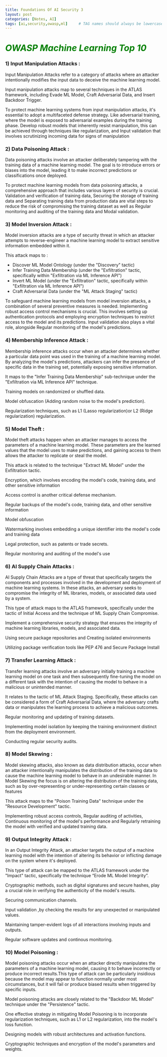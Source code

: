 ```yaml
---
title: Foundations Of AI Security 3
layout: post
categories: [Notes, AI]
tags: [ai,security,owasp,ml]     # TAG names should always be lowercase
---
```


<h1><span style="color:Green"> <em>OWASP Machine Learning Top 10</em> </span></h1>

### **1) Input Manipulation Attacks :**

Input Manipulation Attacks refer to a category of attacks where an attacker intentionally modifies the input data to deceive the machine learning model.

Input manipulation attacks map to several techniques in the ATLAS framework, including Evade ML Model, Craft Adversarial Data, and Insert Backdoor Trigger.

To protect machine learning systems from input manipulation attacks, it's essential to adopt a multifaceted defense strategy. Like adversarial training, where the model is exposed to adversarial examples during the training phase. Develop robust models that inherently resist manipulation, this can be achieved through techniques like regularization, and Input validation  that involves scrutinizing incoming data for signs of manipulation

### **2) Data Poisoning Attack :**

Data poisoning attacks involve an attacker deliberately tampering with the training data of a machine learning model. The goal is to introduce errors or biases into the model, leading it to make incorrect predictions or classifications once deployed.

To protect machine learning models from data poisoning attacks, a comprehensive approach that includes various layers of security is crucial. Validation and verification of training data, Securing the storage of training data and Separating training data from production data are vital steps to reduce the risk of compromising the training dataset as well as Regular monitoring and auditing of the training data and Modal validation.

### **3) Model Inversion Attack :**

Model inversion attacks are a type of security threat in which an attacker attempts to reverse-engineer a machine learning model to extract sensitive information embedded within it.

This attack maps to :

- Discover ML Model Ontology (under the "Discovery" tactic)
- Infer Training Data Membership (under the "Exfiltration" tactic, specifically within "Exfiltration via ML Inference API")
- Invert ML Model (under the "Exfiltration" tactic, specifically within "Exfiltration via ML Inference API")
- Craft Adversarial Data (under the "ML Attack Staging" tactic)

To safeguard machine learning models from model inversion attacks, a combination of several preventive measures is needed.  Implementing robust access control mechanisms is crucial. This involves setting up authentication protocols and employing encryption techniques to restrict access to the model and its predictions. Input validation also plays a vital role, alongside Regular monitoring of the model's predictions.

### **4) Membership Inference Attack :**

Membership inference attacks occur when an attacker determines whether a particular data point was used in the training of a machine learning model. By analyzing the model's predictions, attackers can infer the presence of specific data in the training set, potentially exposing sensitive information.

It maps to the "Infer Training Data Membership" sub-technique under the "Exfiltration via ML Inference API" technique.

Training models on randomized or shuffled data.

Model obfuscation (Adding random noise to the model's prediction).

Regularization techniques, such as L1 (Lasso regularization)or L2 (Ridge regularization) regularization.

### **5) Model Theft :**

Model theft attacks happen when an attacker manages to access the parameters of a machine learning model. These parameters are the learned values that the model uses to make predictions, and gaining access to them allows the attacker to replicate or steal the model.

This attack is related to the technique "Extract ML Model" under the Exfiltration tactic.

Encryption, which involves encoding the model's code, training data, and other sensitive information

Access control is another critical defense mechanism.

Regular backups of the model's code, training data, and other sensitive information

Model obfuscation

Watermarking involves embedding a unique identifier into the model's code and training data

Legal protection, such as patents or trade secrets.

Regular monitoring and auditing of the model's use

### **6) AI Supply Chain Attacks :**

AI Supply Chain Attacks are a type of threat that specifically targets the components and processes involved in the development and deployment of machine learning  systems. In these attacks, an adversary seeks to compromise the integrity of ML libraries, models, or associated data used by a system.

This type of attack maps to the ATLAS framework, specifically under the tactic of Initial Access and the technique of ML Supply Chain Compromise.

Implement a comprehensive security strategy that ensures the integrity of machine learning libraries, models, and associated data.

Using secure package repositories and Creating isolated environments

Utilizing package verification tools like PEP 476 and Secure Package Install

### **7) Transfer Learning Attack :**

Transfer learning attacks involve an adversary initially training a machine learning model on one task and then subsequently fine-tuning the model on a different task with the intention of causing the model to behave in a malicious or unintended manner.

It relates to the tactic of ML Attack Staging. Specifically, these attacks can be considered a form of Craft Adversarial Data, where the adversary crafts data or manipulates the learning process to achieve a malicious outcomes.

Regular monitoring and updating of training datasets.

Implementing model isolation by keeping the training environment distinct from the deployment environment.

Conducting regular security audits.

### **8) Model Skewing :**

Model skewing attacks, also known as data distribution attacks, occur when an attacker intentionally manipulates the distribution of the training data to cause the machine learning model to behave in an undesirable manner. In Model Skewing the focus is on altering the distribution of the training data, such as by over-representing or under-representing certain classes or features

This attack maps to the "Poison Training Data" technique under the "Resource Development" tactic.

Implementing robust access controls, Regular auditing of activities, Continuous monitoring of the model's performance and Regularly retraining the model with verified and updated training data.

### **9) Output Integrity Attack :**

In an Output Integrity Attack, an attacker targets the output of a machine learning model with the intention of altering its behavior or inflicting damage on the system where it's deployed. 

This type of attack can be mapped to the ATLAS framework under the "Impact" tactic, specifically the technique “Erode ML Model Integrity”.

Cryptographic methods, such as digital signatures and secure hashes, play a crucial role in verifying the authenticity of the model's results.

Securing communication channels.

Input validation ,by checking the results for any unexpected or manipulated values.

Maintaining tamper-evident logs of all interactions involving inputs and outputs.

Regular software updates and continous monitoring.

### **10) Model Poisoning :**

Model poisoning attacks occur when an attacker directly manipulates the parameters of a machine learning model, causing it to behave incorrectly or produce incorrect results.This type of attack can be particularly insidious because the model may appear to function normally under most circumstances, but it will fail or produce biased results when triggered by specific inputs.

Model poisoning attacks are closely related to the "Backdoor ML Model" technique under the "Persistence" tactic.

One effective strategy in mitigating Model Poisoning is to incorporate regularization techniques, such as L1 or L2 regularization, into the model's loss function.

Designing models with robust architectures and activation functions.

Cryptographic techniques and encryption of the model's parameters and weights.

